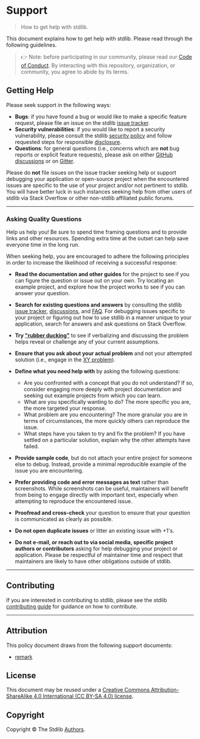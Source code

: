 <!--

@license Apache-2.0

Copyright (c) 2023 The Stdlib Authors.

Licensed under the Apache License, Version 2.0 (the "License");
you may not use this file except in compliance with the License.
You may obtain a copy of the License at

   http://www.apache.org/licenses/LICENSE-2.0

Unless required by applicable law or agreed to in writing, software
distributed under the License is distributed on an "AS IS" BASIS,
WITHOUT WARRANTIES OR CONDITIONS OF ANY KIND, either express or implied.
See the License for the specific language governing permissions and
limitations under the License.

-->

# Support

> How to get help with stdlib.

This document explains how to get help with stdlib. Please read through the following guidelines.

> 👉 Note: before participating in our community, please read our [Code of Conduct][stdlib-code-of-conduct]. By interacting with this repository, organization, or community, you agree to abide by its terms.

## Getting Help

Please seek support in the following ways:

-   **Bugs**: if you have found a bug or would like to make a specific feature request, please file an issue on the stdlib [issue tracker][stdlib-issues].
-   **Security vulnerabilities**: if you would like to report a security vulnerability, please consult the stdlib [security policy][stdlib-security] and follow requested steps for responsible [disclosure][stdlib-security].
-   **Questions**: for general questions (i.e., concerns which are **not** bug reports or explicit feature requests), please ask on either [GitHub discussions][stdlib-discussions] or on [Gitter][stdlib-gitter].

Please do **not** file issues on the issue tracker seeking help or support debugging your application or open-source project when the encountered issues are specific to the use of your project and/or not pertinent to stdlib. You will have better luck in such instances seeking help from other users of stdlib via Stack Overflow or other non-stdlib affiliated public forums.

* * *

### Asking Quality Questions

Help us help you! Be sure to spend time framing questions and to provide links and other resources. Spending extra time at the outset can help save everyone time in the long run.

When seeking help, you are encouraged to adhere the following principles in order to increase the likelihood of receiving a successful response:

-   **Read the documentation and other guides** for the project to see if you can figure the question or issue out on your own. Try locating an example project, and explore how the project works to see if you can answer your question.

-   **Search for existing questions and answers** by consulting the stdlib [issue tracker][stdlib-issues], [discussions][stdlib-discussions], and [FAQ][stdlib-faq]. For debugging issues specific to your project or figuring out how to use stdlib in a manner unique to your application, search for answers and ask questions on Stack Overflow.

-   **Try ["rubber ducking"][rubber-duck-debugging]** to see if verbalizing and discussing the problem helps reveal or challenge any of your current assumptions.

-   **Ensure that you ask about your actual problem** and not your attempted solution (i.e., engage in the [XY problem][xy-problem]).

-   **Define what you need help with** by asking the following questions:

    -   Are you confronted with a concept that you do not understand? If so, consider engaging more deeply with project documentation and seeking out example projects from which you can learn.
    -   What are you specifically wanting to do? The more specific you are, the more targeted your response.
    -   What problem are you encountering? The more granular you are in terms of circumstances, the more quickly others can reproduce the issue.
    -   What steps have you taken to try and fix the problem? If you have settled on a particular solution, explain why the other attempts have failed.

-   **Provide sample code**, but do not attach your entire project for someone else to debug. Instead, provide a minimal reproducible example of the issue you are encountering.

-   **Prefer providing code and error messages as text** rather than screenshots. While screenshots can be useful, maintainers will benefit from being to engage directly with important text, especially when attempting to reproduce the encountered issue.

-   **Proofread and cross-check** your question to ensure that your question is communicated as clearly as possible.

-   **Do not open duplicate issues** or litter an existing issue with +1's.

-   **Do not e-mail, or reach out to via social media, specific project authors or contributors** asking for help debugging your project or application. Please be respectful of maintainer time and respect that maintainers are likely to have other obligations outside of stdlib.

* * *

## Contributing

If you are interested in contributing to stdlib, please see the stdlib [contributing guide][stdlib-contributing] for guidance on how to contribute.

* * *

## Attribution

This policy document draws from the following support documents:

-   [remark][remark-support]

## License

This document may be reused under a [Creative Commons Attribution-ShareAlike 4.0 International (CC BY-SA 4.0) license][cc-by-sa-4.0].

## Copyright

Copyright © The Stdlib [Authors][stdlib-authors].

<!-- Section for all links. Make sure to keep an empty line after the `section` element and another before the `/section` close. -->

<section class="links">

[stdlib-authors]: https://github.com/stdlib-js/stdlib/graphs/contributors

[stdlib-code-of-conduct]: https://github.com/stdlib-js/stdlib/blob/develop/CODE_OF_CONDUCT.md

[stdlib-discussions]: https://github.com/stdlib-js/stdlib/discussions

[stdlib-gitter]: https://gitter.im/stdlib-js/stdlib

[stdlib-issues]: https://github.com/stdlib-js/stdlib/issues

[stdlib-security]: https://github.com/stdlib-js/stdlib/security

[stdlib-faq]: https://github.com/stdlib-js/stdlib/blob/develop/FAQ.md

[stdlib-contributing]: https://github.com/stdlib-js/stdlib/blob/develop/CONTRIBUTING.md

[rubber-duck-debugging]: https://rubberduckdebugging.com/

[xy-problem]: https://meta.stackexchange.com/questions/66377/what-is-the-xy-problem/66378#66378

[remark-support]: https://github.com/remarkjs/.github/blob/8070442fde16e2c81f80bd65caab6d3a8cc090f4/support.md

[cc-by-sa-4.0]: https://creativecommons.org/licenses/by-sa/4.0/

</section>

<!-- /.links -->
